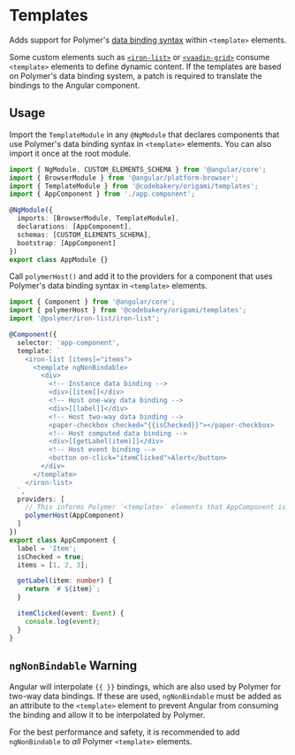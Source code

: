 # Templates

Adds support for Polymer's [data binding syntax](https://www.polymer-project.org/3.0/docs/devguide/data-binding) within `<template>` elements.

Some custom elements such as [`<iron-list>`](https://github.com/PolymerElements/iron-list) or [`<vaadin-grid>`](https://github.com/vaadin/vaadin-grid) consume `<template>` elements to define dynamic content. If the templates are based on Polymer's data binding system, a patch is required to translate the bindings to the Angular component.

## Usage

Import the `TemplateModule` in any `@NgModule` that declares components that use Polymer's data binding syntax in `<template>` elements. You can also import it once at the root module.

```ts
import { NgModule, CUSTOM_ELEMENTS_SCHEMA } from '@angular/core';
import { BrowserModule } from '@angular/platform-browser';
import { TemplateModule } from '@codebakery/origami/templates';
import { AppComponent } from './app.component';

@NgModule({
  imports: [BrowserModule, TemplateModule],
  declarations: [AppComponent],
  schemas: [CUSTOM_ELEMENTS_SCHEMA],
  bootstrap: [AppComponent]
})
export class AppModule {}
```

Call `polymerHost()` and add it to the providers for a component that uses Polymer's data binding syntax in `<template>` elements.

```ts
import { Component } from '@angular/core';
import { polymerHost } from '@codebakery/origami/templates';
import '@polymer/iron-list/iron-list';

@Component({
  selector: 'app-component',
  template: `
    <iron-list [items]="items">
      <template ngNonBindable>
        <div>
          <!-- Instance data binding -->
          <div>[[item]]</div>
          <!-- Host one-way data binding -->
          <div>[[label]]</div>
          <!-- Host two-way data binding -->
          <paper-checkbox checked="{{isChecked}}"></paper-checkbox>
          <!-- Host computed data binding -->
          <div>[[getLabel(item)]]</div>
          <!-- Host event binding -->
          <button on-click="itemClicked">Alert</button>
        </div>
      </template>
    </iron-list>
  `,
  providers: [
    // This informs Polymer `<template>` elements that AppComponent is the host
    polymerHost(AppComponent)
  ]
})
export class AppComponent {
  label = 'Item';
  isChecked = true;
  items = [1, 2, 3];

  getLabel(item: number) {
    return `# ${item}`;
  }

  itemClicked(event: Event) {
    console.log(event);
  }
}
```

## `ngNonBindable` Warning

Angular will interpolate `{{ }}` bindings, which are also used by Polymer for two-way data bindings. If these are used, `ngNonBindable` must be added as an attribute to the `<template>` element to prevent Angular from consuming the binding and allow it to be interpolated by Polymer.

For the best performance and safety, it is recommended to add `ngNonBindable` to _all_ Polymer `<template>` elements.
